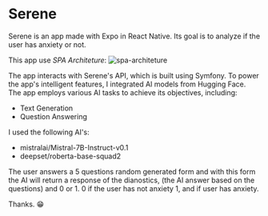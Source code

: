 # Serene

Serene is an app made with Expo in React Native. Its goal is to analyze if the user has anxiety or not. 

This app use _SPA Architeture_:
![spa-architeture](https://miro.medium.com/v2/resize:fit:1200/1*UDNTLsNbqVYI284ea3VjDA.png)

The app interacts with Serene's API, which is built using Symfony. To power the app's intelligent features, I integrated AI models from Hugging Face. The app employs various AI tasks to achieve its objectives, including:
- Text Generation
- Question Answering

I used the following AI's:
- mistralai/Mistral-7B-Instruct-v0.1
- deepset/roberta-base-squad2

The user answers a 5 questions random generated form and with this form the AI will return a response of the dianostics, (the AI answer based on the questions) and 0 or 1. 0 if the user has not anxiety 1, and if user has anxiety.

Thanks. 😁
